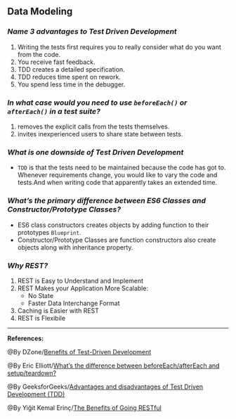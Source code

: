 ## **Data Modeling**

### ***Name 3 advantages to Test Driven Development***

1. Writing the tests first requires you to really consider what do you want from the code.
2. You receive fast feedback.
3. TDD creates a detailed specification.
4. TDD reduces time spent on rework.
5. You spend less time in the debugger.

### ***In what case would you need to use `beforeEach()` or `afterEach()` in a test suite?***

1. removes the explicit calls from the tests themselves. 
2. invites inexperienced users to share state between tests.

### ***What is one downside of Test Driven Development***

-  `TDD` is that the tests need to be maintained because the code has got to. Whenever requirements change, you would like to vary the code and tests.And when writing code that apparently takes an extended time.

### ***What’s the primary difference between ES6 Classes and Constructor/Prototype Classes?***

- ES6 class constructors creates objects by adding function to their prototypes `Blueprint`.
- Constructor/Prototype Classes are function constructors also create objects along with inheritance property. 

### ***Why REST?***

1.  REST is Easy to Understand and Implement
2. REST Makes your Application More Scalable:
   - No State
   - Faster Data Interchange Format
3. Caching is Easier with REST
4. REST is Flexibile


-----------------------------------------------

**References:**

@By DZone/[Benefits of Test-Driven Development](https://dzone.com/articles/20-benefits-of-test-driven-development)

@By Eric Elliott/[What’s the difference between beforeEach/afterEach and setup/teardown?](https://medium.com/@_ericelliott/the-difference-is-beforeeach-aftereach-automatically-run-before-and-after-each-tests-which-1-b53a3ba5c344)

@By GeeksforGeeks/[Advantages and disadvantages of Test Driven Development (TDD)](https://www.geeksforgeeks.org/advantages-and-disadvantages-of-test-driven-development-tdd/)

@By Yiğit Kemal Erinç/[The Benefits of Going RESTful](https://www.freecodecamp.org/news/benefits-of-rest/)